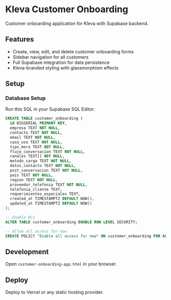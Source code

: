 # Kleva Customer Onboarding

Customer onboarding application for Kleva with Supabase backend.

## Features

- Create, view, edit, and delete customer onboarding forms
- Sidebar navigation for all customers
- Full Supabase integration for data persistence
- Kleva-branded styling with glassmorphism effects

## Setup

### Database Setup

Run this SQL in your Supabase SQL Editor:

```sql
CREATE TABLE customer_onboarding (
  id BIGSERIAL PRIMARY KEY,
  empresa TEXT NOT NULL,
  contacto TEXT NOT NULL,
  email TEXT NOT NULL,
  caso_uso TEXT NOT NULL,
  tipo_mora TEXT NOT NULL,
  flujo_conversacion TEXT NOT NULL,
  canales TEXT[] NOT NULL,
  metodo_carga TEXT NOT NULL,
  datos_contacto TEXT NOT NULL,
  post_conversacion TEXT NOT NULL,
  pais TEXT NOT NULL,
  region TEXT NOT NULL,
  proveedor_telefonia TEXT NOT NULL,
  telefonia_cliente TEXT,
  requerimientos_especiales TEXT,
  created_at TIMESTAMPTZ DEFAULT NOW(),
  updated_at TIMESTAMPTZ DEFAULT NOW()
);

-- Enable RLS
ALTER TABLE customer_onboarding ENABLE ROW LEVEL SECURITY;

-- Allow all access for now
CREATE POLICY "Enable all access for now" ON customer_onboarding FOR ALL USING (true);
```

## Development

Open `customer-onboarding-app.html` in your browser.

## Deploy

Deploy to Vercel or any static hosting provider.
